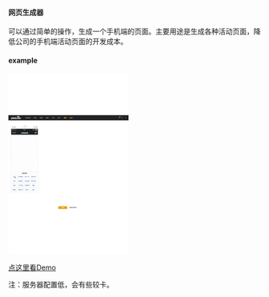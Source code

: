 #### 网页生成器
可以通过简单的操作，生成一个手机端的页面。主要用途是生成各种活动页面，降低公司的手机端活动页面的开发成本。

#### example
![演示图](/assert/images/webmaker.gif)

[点这里看Demo](http://simon-du.me:3000/)

注：服务器配置低，会有些较卡。
